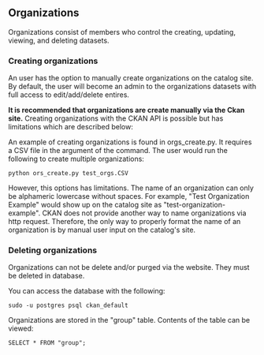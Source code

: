 ## Organizations 

Organizations consist of members who control the creating, updating, viewing, and deleting datasets. 

### Creating organizations
An user has the option to manually create organizations on the catalog site. By default, the user will become an admin to the organizations datasets with full access to edit/add/delete entires.

**It is recommended that organizations are create manually via the Ckan site.** Creating organizations with the CKAN API is possible but has limitations which are described below:

 An example of creating organizations is found in orgs_create.py. It requires a  CSV file in the argument of the command. The user would run the following to create multiple organizations:
```
python ors_create.py test_orgs.CSV
```
 However, this options has limitations. The name of an organization can only be alphameric lowercase without spaces. For example, "Test Organization Example" would show up on the catalog site as "test-organization-example". CKAN does not provide another way to name organizations via http request. Therefore, the only way to properly format the name of an organization is by manual user input on the catalog's site.

 ### Deleting organizations  

 Organizations can not be delete and/or purged via the website.
 They must be deleted in database.

 You can access the database with the following:
 ```
 sudo -u postgres psql ckan_default
 ```

 Organizations are stored in the "group" table. Contents of the table can be viewed:
 ```
 SELECT * FROM "group";
 ```
